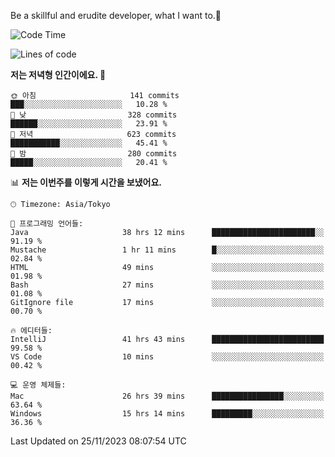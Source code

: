 Be a skillful and erudite developer, what I want to.👶

<!--START_SECTION:waka-->
![Code Time](http://img.shields.io/badge/Code%20Time-227%20hrs%2027%20mins-blue)

![Lines of code](https://img.shields.io/badge/%EC%A0%80%EB%8A%94%20%EC%97%AC%ED%83%9C%EA%B9%8C%EC%A7%80%20-734.8%20thousand%20%EC%A4%84%EC%9D%98%20%EC%BD%94%EB%93%9C%EB%A5%BC%20%EC%9E%91%EC%84%B1%ED%96%88%EC%96%B4%EC%9A%94.-blue)

**저는 저녁형 인간이에요. 🦉** 

```text
🌞 아침                     141 commits         ███░░░░░░░░░░░░░░░░░░░░░░   10.28 % 
🌆 낮　                     328 commits         ██████░░░░░░░░░░░░░░░░░░░   23.91 % 
🌃 저녁                     623 commits         ███████████░░░░░░░░░░░░░░   45.41 % 
🌙 밤　                     280 commits         █████░░░░░░░░░░░░░░░░░░░░   20.41 % 
```


📊 **저는 이번주를 이렇게 시간을 보냈어요.** 

```text
🕑︎ Timezone: Asia/Tokyo

💬 프로그래밍 언어들: 
Java                     38 hrs 12 mins      ███████████████████████░░   91.19 % 
Mustache                 1 hr 11 mins        █░░░░░░░░░░░░░░░░░░░░░░░░   02.84 % 
HTML                     49 mins             ░░░░░░░░░░░░░░░░░░░░░░░░░   01.98 % 
Bash                     27 mins             ░░░░░░░░░░░░░░░░░░░░░░░░░   01.08 % 
GitIgnore file           17 mins             ░░░░░░░░░░░░░░░░░░░░░░░░░   00.70 % 

🔥 에디터들: 
IntelliJ                 41 hrs 43 mins      █████████████████████████   99.58 % 
VS Code                  10 mins             ░░░░░░░░░░░░░░░░░░░░░░░░░   00.42 % 

💻 운영 체제들: 
Mac                      26 hrs 39 mins      ████████████████░░░░░░░░░   63.64 % 
Windows                  15 hrs 14 mins      █████████░░░░░░░░░░░░░░░░   36.36 % 
```


 Last Updated on 25/11/2023 08:07:54 UTC
<!--END_SECTION:waka-->
